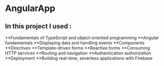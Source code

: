 # AngularApp
## In this project I used :

**Fundamentals of TypeScript and object-oriented programming
**Angular fundamentals
**Displaying data and handling events
**Components
**Directives
**Template-driven forms
**Reactive forms
**Consuming HTTP services
**Routing and navigation
**Authentication authorization 
**Deployment
**Building real-time, severless applications with Firebase  

